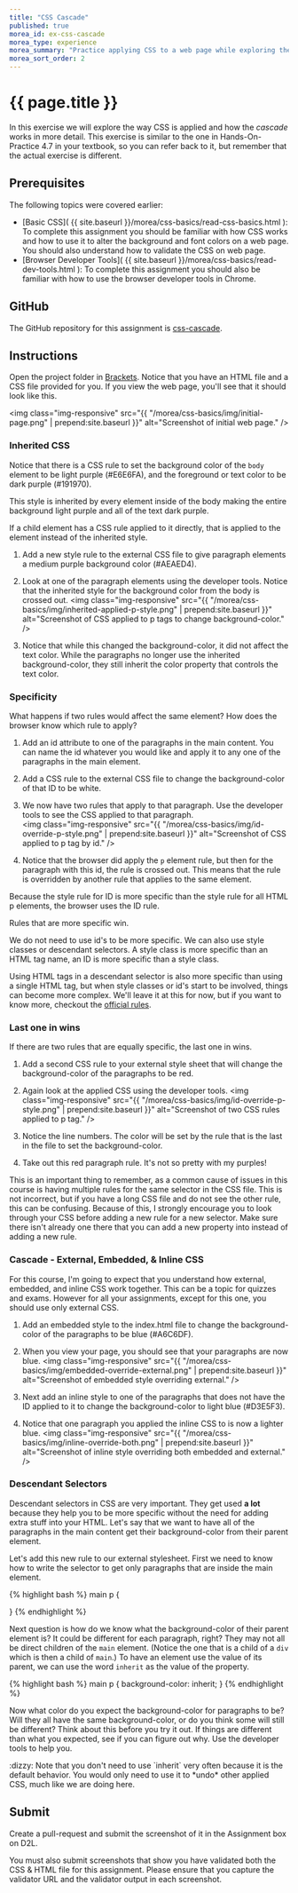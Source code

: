 ```yaml
---
title: "CSS Cascade"
published: true
morea_id: ex-css-cascade
morea_type: experience
morea_summary: "Practice applying CSS to a web page while exploring the CSS Cascade."
morea_sort_order: 2
---
```


# {{ page.title }}
In this exercise we will explore the way CSS is applied and how the *cascade* works in more detail.  This exercise is similar to the one in Hands-On-Practice 4.7 in your textbook, so you can refer back to it, but remember that the actual exercise is different.

## Prerequisites
The following topics were covered earlier:

- [Basic CSS]( {{ site.baseurl }}/morea/css-basics/read-css-basics.html ): To complete this assignment you should be familiar with how CSS works and how to use it to alter the background and font colors on a web page.  You should also understand how to validate the CSS on web page.
- [Browser Developer Tools]( {{ site.baseurl }}/morea/css-basics/read-dev-tools.html ): To complete this assignment you should also be familiar with how to use the browser developer tools in Chrome.

## GitHub
The GitHub repository for this assignment is [css-cascade](https://github.com/htc-ccis1301/css-cascade).

## Instructions
Open the project folder in [Brackets]().  Notice that you have an HTML file and a CSS file provided for you.  If you view the web page, you'll see that it should look like this.

<img class="img-responsive" src="{{ "/morea/css-basics/img/initial-page.png" | prepend:site.baseurl }}" alt="Screenshot of initial web page." />

### Inherited CSS
Notice that there is a CSS rule to set the background color of the `body` element to be light purple (#E6E6FA), and the foreground or text color to be dark purple (#191970).

This style is inherited by every element inside of the body making the entire background light purple and all of the text dark purple.  

If a child element has a CSS rule applied to it directly, that is applied to the element instead of  the inherited style.  

1. Add a new style rule to the external CSS file to give paragraph elements a medium purple background color (#AEAED4).

2. Look at one of the paragraph elements using the developer tools.  Notice that the inherited style for the background color from the body is crossed out.
<img class="img-responsive" src="{{ "/morea/css-basics/img/inherited-applied-p-style.png" | prepend:site.baseurl }}" alt="Screenshot of CSS applied to p tags to change background-color." />

3. Notice that while this changed the background-color, it did not affect the text color.  While the paragraphs no longer use the inherited background-color, they still inherit the color property that controls the text color.

### Specificity
What happens if two rules would affect the same element?  How does the browser know which rule to apply?

1.  Add an id attribute to one of the paragraphs in the main content.  You can name the id whatever you would like and apply it to any one of the paragraphs in the main element.  

2.  Add a CSS rule to the external CSS file to change the background-color of that ID to be white.

3.  We now have two rules that apply to that paragraph.  Use the developer tools to see the CSS applied to that paragraph.  
<img class="img-responsive" src="{{ "/morea/css-basics/img/id-override-p-style.png" | prepend:site.baseurl }}" alt="Screenshot of CSS applied to p tag by id." />

4.  Notice that the browser did apply the `p` element rule, but then for the paragraph with this id, the rule is crossed out.  This means that the rule is overridden by another rule that applies to the same element.  

Because the style rule for ID is more specific than the style rule for all HTML p elements, the browser uses the ID rule.  

Rules that are more specific win.

We do not need to use id's to be more specific.  We can also use style classes or descendant selectors. A style class is more specific than an HTML tag name, an ID is more specific than a style class.  

Using HTML tags in a descendant selector is also more specific than using a single HTML tag, but when style classes or id's start to be involved, things can become more complex.  We'll leave it at this for now, but if you want to know more, checkout the [official rules](https://developer.mozilla.org/en-US/docs/Web/CSS/Specificity).

### Last one in wins
If there are two rules that are equally specific, the last one in wins.  

1.  Add a second CSS rule to your external style sheet that will change the background-color of the paragraphs to be red.  

2.  Again look at the applied CSS using the developer tools.
<img class="img-responsive" src="{{ "/morea/css-basics/img/id-override-p-style.png" | prepend:site.baseurl }}" alt="Screenshot of two CSS rules applied to p tag." />

3.  Notice the line numbers.  The color will be set by the rule that is the last in the file to set the background-color.  

4.  Take out this red paragraph rule.  It's not so pretty with my purples!

This is an important thing to remember, as a common cause of issues in this course is having multiple rules for the same selector in the CSS file.  This is not incorrect, but if you have a long CSS file and do not see the other rule, this can be confusing.  Because of this, I strongly encourage you to look through your CSS before adding a new rule for a new selector.  Make sure there isn't already one there that you can add a new property into instead of adding a new rule.

### Cascade - External, Embedded, & Inline CSS
For this course, I'm going to expect that you understand how external, embedded, and inline CSS work together.  This can be a topic for quizzes and exams.  However for all your assignments, except for this one, you should use only external CSS.  

1.  Add an embedded style to the index.html file to change the background-color of the paragraphs to be blue (#A6C6DF).

2.  When you view your page, you should see that your paragraphs are now blue.
<img class="img-responsive" src="{{ "/morea/css-basics/img/embedded-override-external.png" | prepend:site.baseurl }}" alt="Screenshot of embedded style overriding external." />

3.  Next add an inline style to one of the paragraphs that does not have the ID applied to it to change the background-color to light blue (#D3E5F3).

4.  Notice that one paragraph you applied the inline CSS to is now a lighter blue.
<img class="img-responsive" src="{{ "/morea/css-basics/img/inline-override-both.png" | prepend:site.baseurl }}" alt="Screenshot of inline style overriding both embedded and external." />


### Descendant Selectors
Descendant selectors in CSS are very important.  They get used __a lot__ because they help you to be more specific without the need for adding extra stuff into your HTML.  Let's say that we want to have all of the paragraphs in the main content get their background-color from their parent element.  

Let's add this new rule to our external stylesheet. First we need to know how to write the selector to get only paragraphs that are inside the main element.  

{% highlight bash %}
main p {

}
{% endhighlight %}

Next question is how do we know what the background-color of their parent element is? It could be different for each paragraph, right?  They may not all be direct children of the `main` element.  (Notice the one that is a child of a `div` which is then a child of `main`.)  To have an element use the value of its parent, we can use the word `inherit` as the value of the property.

{% highlight bash %}
main p {
  background-color: inherit;
}
{% endhighlight %}

Now what color do you expect the background-color for paragraphs to be?  Will they all have the same background-color, or do you think some will still be different?  Think about this before you try it out.  If things are different than what you expected, see if you can figure out why.  Use the developer tools to help you.

<div class="alert alert-info">
:dizzy: Note that you don't need to use `inherit` very often because it is the default behavior.  You would only need to use it to *undo* other applied CSS, much like we are doing here.
</div>

## Submit
Create a pull-request and submit the screenshot of it in the Assignment box on D2L.

You must also submit screenshots that show you have validated both the CSS & HTML file for this assignment.  Please ensure that you capture the validator URL and the validator output in each screenshot.
